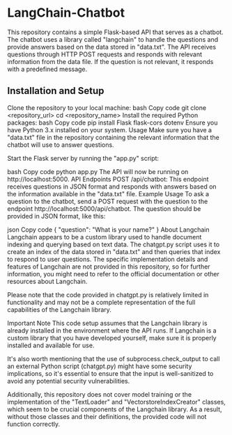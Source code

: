 # LangChain-Chatbot
This repository contains a simple Flask-based API that serves as a chatbot. The chatbot uses a library called "langchain" to handle the questions and provide answers based on the data stored in "data.txt". The API receives questions through HTTP POST requests and responds with relevant information from the data file. If the question is not relevant, it responds with a predefined message.

## Installation and Setup
Clone the repository to your local machine:
bash
Copy code
git clone <repository_url>
cd <repository_name>
Install the required Python packages:
bash
Copy code
pip install Flask flask-cors dotenv
Ensure you have Python 3.x installed on your system.
Usage
Make sure you have a "data.txt" file in the repository containing the relevant information that the chatbot will use to answer questions.

Start the Flask server by running the "app.py" script:

bash
Copy code
python app.py
The API will now be running on http://localhost:5000.
API Endpoints
POST /api/chatbot: This endpoint receives questions in JSON format and responds with answers based on the information available in the "data.txt" file.
Example Usage
To ask a question to the chatbot, send a POST request with the question to the endpoint http://localhost:5000/api/chatbot. The question should be provided in JSON format, like this:

json
Copy code
{
    "question": "What is your name?"
}
About Langchain
Langchain appears to be a custom library used to handle document indexing and querying based on text data. The chatgpt.py script uses it to create an index of the data stored in "data.txt" and then queries that index to respond to user questions. The specific implementation details and features of Langchain are not provided in this repository, so for further information, you might need to refer to the official documentation or other resources about Langchain.

Please note that the code provided in chatgpt.py is relatively limited in functionality and may not be a complete representation of the full capabilities of the Langchain library.

Important Note
This code setup assumes that the Langchain library is already installed in the environment where the API runs. If Langchain is a custom library that you have developed yourself, make sure it is properly installed and available for use.

It's also worth mentioning that the use of subprocess.check_output to call an external Python script (chatgpt.py) might have some security implications, so it's essential to ensure that the input is well-sanitized to avoid any potential security vulnerabilities.

Additionally, this repository does not cover model training or the implementation of the "TextLoader" and "VectorstoreIndexCreator" classes, which seem to be crucial components of the Langchain library. As a result, without those classes and their definitions, the provided code will not function correctly.

